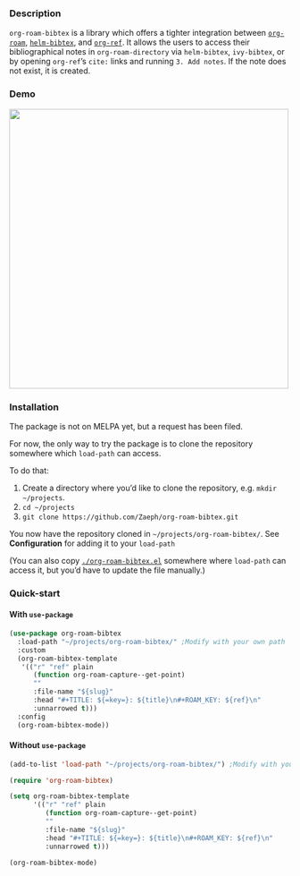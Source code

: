 ### Description

`org-roam-bibtex` is a library which offers a tighter integration between [`org-roam`](https://github.com/jethrokuan/org-roam), [`helm-bibtex`](https://github.com/tmalsburg/helm-bibtex), and [`org-ref`](https://github.com/jkitchin/org-ref).  It allows the users to access their bibliographical notes in `org-roam-directory` via `helm-bibtex`, `ivy-bibtex`, or by opening `org-ref`’s `cite:` links and running `3. Add notes`.  If the note does not exist, it is created.

### Demo

<img src="https://raw.githubusercontent.com/Zaeph/org-roam-bibtex/master/doc/demo.gif" width="500">

### Installation

The package is not on MELPA yet, but a request has been filed.

For now, the only way to try the package is to clone the repository somewhere which `load-path` can access.

To do that:
1. Create a directory where you’d like to clone the repository, e.g. `mkdir ~/projects`.
2. `cd ~/projects`
3. `git clone https://github.com/Zaeph/org-roam-bibtex.git`

You now have the repository cloned in `~/projects/org-roam-bibtex/`.  See **Configuration** for adding it to your `load-path`

(You can also copy [`./org-roam-bibtex.el`](https://github.com/Zaeph/org-roam-bibtex/blob/improve-readme/org-roam-bibtex.el) somewhere where `load-path` can access it, but you’d have to update the file manually.)

### Quick-start

#### With `use-package`
```el
(use-package org-roam-bibtex
  :load-path "~/projects/org-roam-bibtex/" ;Modify with your own path
  :custom
  (org-roam-bibtex-template
   '(("r" "ref" plain
      (function org-roam-capture--get-point)
      ""
      :file-name "${slug}"
      :head "#+TITLE: ${=key=}: ${title}\n#+ROAM_KEY: ${ref}\n"
      :unnarrowed t)))
  :config
  (org-roam-bibtex-mode))
  ```
  
#### Without `use-package`
```el
(add-to-list 'load-path "~/projects/org-roam-bibtex/") ;Modify with your own path

(require 'org-roam-bibtex)

(setq org-roam-bibtex-template
      '(("r" "ref" plain
         (function org-roam-capture--get-point)
         ""
         :file-name "${slug}"
         :head "#+TITLE: ${=key=}: ${title}\n#+ROAM_KEY: ${ref}\n"
         :unnarrowed t)))

(org-roam-bibtex-mode)
```
